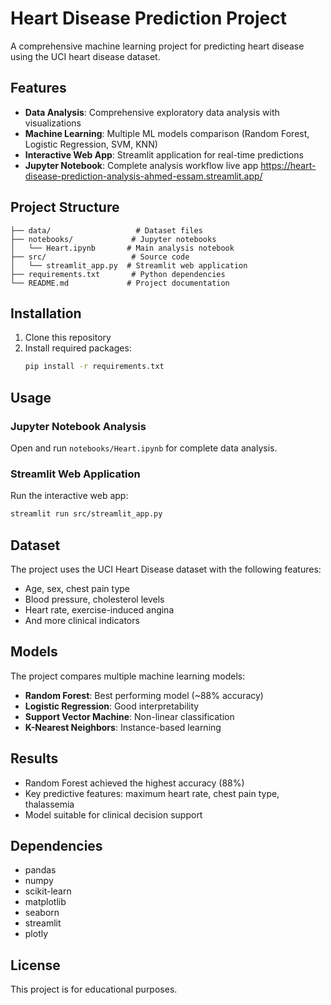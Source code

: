 # Heart Disease Prediction Project

A comprehensive machine learning project for predicting heart disease using the UCI heart disease dataset.

## Features

- **Data Analysis**: Comprehensive exploratory data analysis with visualizations
- **Machine Learning**: Multiple ML models comparison (Random Forest, Logistic Regression, SVM, KNN)
- **Interactive Web App**: Streamlit application for real-time predictions
- **Jupyter Notebook**: Complete analysis workflow
live app https://heart-disease-prediction-analysis-ahmed-essam.streamlit.app/
## Project Structure

```
├── data/                   # Dataset files
├── notebooks/             # Jupyter notebooks
│   └── Heart.ipynb       # Main analysis notebook
├── src/                   # Source code
│   └── streamlit_app.py  # Streamlit web application
├── requirements.txt       # Python dependencies
└── README.md             # Project documentation
```

## Installation

1. Clone this repository
2. Install required packages:
   ```bash
   pip install -r requirements.txt
   ```

## Usage

### Jupyter Notebook Analysis
Open and run `notebooks/Heart.ipynb` for complete data analysis.

### Streamlit Web Application
Run the interactive web app:
```bash
streamlit run src/streamlit_app.py
```

## Dataset

The project uses the UCI Heart Disease dataset with the following features:
- Age, sex, chest pain type
- Blood pressure, cholesterol levels
- Heart rate, exercise-induced angina
- And more clinical indicators

## Models

The project compares multiple machine learning models:
- **Random Forest**: Best performing model (~88% accuracy)
- **Logistic Regression**: Good interpretability
- **Support Vector Machine**: Non-linear classification
- **K-Nearest Neighbors**: Instance-based learning

## Results

- Random Forest achieved the highest accuracy (88%)
- Key predictive features: maximum heart rate, chest pain type, thalassemia
- Model suitable for clinical decision support

## Dependencies

- pandas
- numpy
- scikit-learn
- matplotlib
- seaborn
- streamlit
- plotly

## License

This project is for educational purposes.
